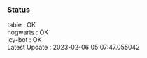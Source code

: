 ### Status


table : OK  
hogwarts : OK  
icy-bot : OK  
Latest Update : 2023-02-06 05:07:47.055042
